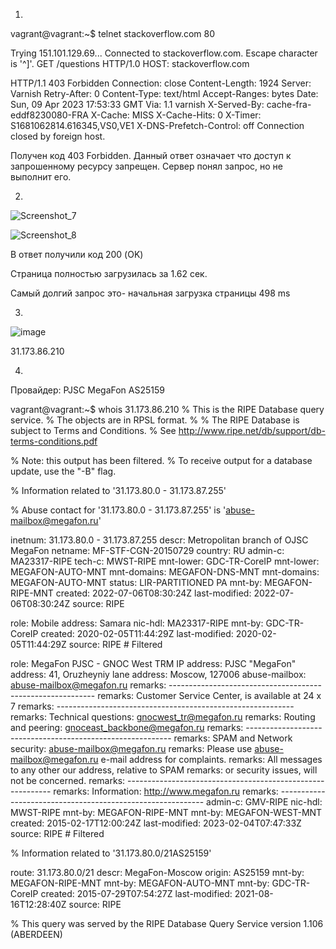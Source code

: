 1.

vagrant@vagrant:~$ telnet stackoverflow.com 80

Trying 151.101.129.69...
Connected to stackoverflow.com.
Escape character is '^]'.
GET /questions HTTP/1.0
HOST: stackoverflow.com

HTTP/1.1 403 Forbidden
Connection: close
Content-Length: 1924
Server: Varnish
Retry-After: 0
Content-Type: text/html
Accept-Ranges: bytes
Date: Sun, 09 Apr 2023 17:53:33 GMT
Via: 1.1 varnish
X-Served-By: cache-fra-eddf8230080-FRA
X-Cache: MISS
X-Cache-Hits: 0
X-Timer: S1681062814.616345,VS0,VE1
X-DNS-Prefetch-Control: off
Connection closed by foreign host.

Получен код 403 Forbidden. Данный ответ означает что доступ к запрошенному ресурсу запрещен. Сервер понял запрос, но не выполнит его.

2.

![Screenshot_7](https://user-images.githubusercontent.com/127683348/230790714-4bdf2c3e-2c25-49de-ab74-d724779e4555.jpg)

![Screenshot_8](https://user-images.githubusercontent.com/127683348/230790721-563bfb02-e854-427c-84b6-bbb9471ce7b8.jpg)

В ответ получили код 200 (OK)

Страница полностью загрузилась за 1.62 сек.

Самый долгий запрос это- начальная загрузка страницы 498 ms

3.

![image](https://user-images.githubusercontent.com/127683348/230791313-78caf57d-a505-4dad-ba3f-8997a0880b35.png)

31.173.86.210

4.

Провайдер: PJSC MegaFon
AS25159


vagrant@vagrant:~$ whois 31.173.86.210
% This is the RIPE Database query service.
% The objects are in RPSL format.
%
% The RIPE Database is subject to Terms and Conditions.
% See http://www.ripe.net/db/support/db-terms-conditions.pdf

% Note: this output has been filtered.
%       To receive output for a database update, use the "-B" flag.

% Information related to '31.173.80.0 - 31.173.87.255'

% Abuse contact for '31.173.80.0 - 31.173.87.255' is 'abuse-mailbox@megafon.ru'

inetnum:        31.173.80.0 - 31.173.87.255
descr:          Metropolitan branch of OJSC MegaFon
netname:        MF-STF-CGN-20150729
country:        RU
admin-c:        MA23317-RIPE
tech-c:         MWST-RIPE
mnt-lower:      GDC-TR-CoreIP
mnt-lower:      MEGAFON-AUTO-MNT
mnt-domains:    MEGAFON-DNS-MNT
mnt-domains:    MEGAFON-AUTO-MNT
status:         LIR-PARTITIONED PA
mnt-by:         MEGAFON-RIPE-MNT
created:        2022-07-06T08:30:24Z
last-modified:  2022-07-06T08:30:24Z
source:         RIPE

role:           Mobile
address:        Samara
nic-hdl:        MA23317-RIPE
mnt-by:         GDC-TR-CoreIP
created:        2020-02-05T11:44:29Z
last-modified:  2020-02-05T11:44:29Z
source:         RIPE # Filtered

role:           MegaFon PJSC - GNOC West TRM IP
address:        PJSC "MegaFon"
address:        41, Oruzheyniy lane
address:        Moscow, 127006
abuse-mailbox:  abuse-mailbox@megafon.ru
remarks:        -----------------------------------------------------------
remarks:        Customer Service Center, is available at 24 x 7
remarks:        -----------------------------------------------------------
remarks:        Technical questions: gnocwest_tr@megafon.ru
remarks:        Routing and peering: gnoceast_backbone@megafon.ru
remarks:        -----------------------------------------------------------
remarks:        SPAM and Network security: abuse-mailbox@megafon.ru
remarks:        Please use abuse-mailbox@megafon.ru e-mail address for complaints.
remarks:        All messages to any other our address, relative to SPAM
remarks:        or security issues, will not be concerned.
remarks:        -----------------------------------------------------------
remarks:        Information: http://www.megafon.ru
remarks:        -----------------------------------------------------------
admin-c:        GMV-RIPE
nic-hdl:        MWST-RIPE
mnt-by:         MEGAFON-RIPE-MNT
mnt-by:         MEGAFON-WEST-MNT
created:        2015-02-17T12:00:24Z
last-modified:  2023-02-04T07:47:33Z
source:         RIPE # Filtered

% Information related to '31.173.80.0/21AS25159'

route:          31.173.80.0/21
descr:          MegaFon-Moscow
origin:         AS25159
mnt-by:         MEGAFON-RIPE-MNT
mnt-by:         MEGAFON-AUTO-MNT
mnt-by:         GDC-TR-CoreIP
created:        2015-07-29T07:54:27Z
last-modified:  2021-08-16T12:28:40Z
source:         RIPE

% This query was served by the RIPE Database Query Service version 1.106 (ABERDEEN)





